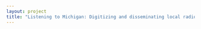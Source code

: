 ```yaml
--- 
layout: project 
title: "Listening to Michigan: Digitizing and disseminating local radio programming" 
---
```



